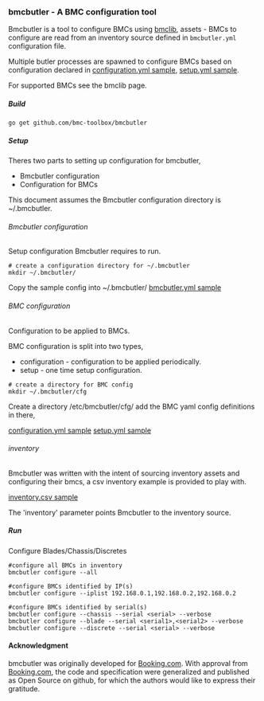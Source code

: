 ### bmcbutler - A BMC configuration tool

Bmcbutler is a tool to configure BMCs using [bmclib](https://github.com/ncode/bmclib),
assets - BMCs to configure are read from an inventory source defined in `bmcbutler.yml` configuration file.

Multiple butler processes are spawned to configure BMCs based on configuration declared in [configuration.yml sample](../master/samples/cfg/configuration.yml), [setup.yml sample](../master/samples/cfg/setup.yml).

For supported BMCs see the bmclib page.

##### Build
`go get github.com/bmc-toolbox/bmcbutler`

##### Setup
Theres two parts to setting up configuration for bmcbutler,

* Bmcbutler configuration
* Configuration for BMCs

This document assumes the Bmcbutler configuration directory is ~/.bmcbutler.

###### Bmcbutler configuration
Setup configuration Bmcbutler requires to run.

```
# create a configuration directory for ~/.bmcbutler
mkdir ~/.bmcbutler/
```

Copy the sample config into ~/.bmcbutler/
[bmcbutler.yml sample](../master/samples/bmcbutler.yml.sample)


###### BMC configuration
Configuration to be applied to BMCs.

BMC configuration is split into two types,

* configuration - configuration to be applied periodically.
* setup - one time setup configuration.

```
# create a directory for BMC config
mkdir ~/.bmcbutler/cfg
```

Create a directory /etc/bmcbutler/cfg/
add the BMC yaml config definitions in there,

[configuration.yml sample](../master/samples/cfg/configuration.yml)
[setup.yml sample](../master/samples/cfg/setup.yml)

###### inventory
Bmcbutler was written with the intent of sourcing inventory assets and configuring their bmcs,
a csv inventory example is provided to play with.

[inventory.csv sample](../master/samples/inventory.csv.sample)

The 'inventory' parameter points Bmcbutler to the inventory source.

##### Run

Configure Blades/Chassis/Discretes

```
#configure all BMCs in inventory
bmcbutler configure --all

#configure BMCs identified by IP(s)
bmcbutler configure --iplist 192.168.0.1,192.168.0.2,192.168.0.2

#configure BMCs identified by serial(s)
bmcbutler configure --chassis --serial <serial> --verbose
bmcbutler configure --blade --serial <serial1>,<serial2> --verbose
bmcbutler configure --discrete --serial <serial> --verbose
```

#### Acknowledgment

bmcbutler was originally developed for [Booking.com](http://www.booking.com).
With approval from [Booking.com](http://www.booking.com), the code and
specification were generalized and published as Open Source on github, for
which the authors would like to express their gratitude.

